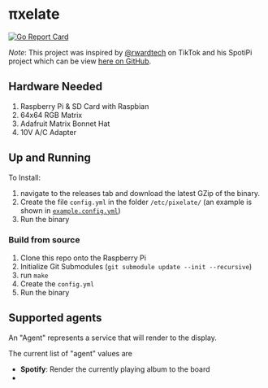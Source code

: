 # πxelate

[![Go Report Card](https://goreportcard.com/badge/github.com/bthuilot/pixelate)](https://goreportcard.com/report/github.com/bthuilot/pixelate)


*Note*: This project was inspired by [@rwardtech](https://www.tiktok.com/@rwardtech) on TikTok and his SpotiPi project which can be view [here on GitHub](https://github.com/ryanwa18/spotipi).


## Hardware Needed

1. Raspberry Pi & SD Card with Raspbian
2. 64x64 RGB Matrix
3. Adafruit Matrix Bonnet Hat
4. 10V A/C Adapter

## Up and Running

To Install:
1. navigate to the releases tab and download the latest GZip of the binary.
2. Create the file `config.yml` in the folder `/etc/pixelate/` (an example is shown in [`example.config.yml`](/example.config.yml))
3. Run the binary

### Build from source

1. Clone this repo onto the Raspberry Pi
2. Initialize Git Submodules (`git submodule update --init --recursive`)
3. run `make`
4. Create the `config.yml`
5. Run the binary


## Supported agents

An "Agent" represents a service that will render to the display.

The current list of "agent" values are

- **Spotify**: Render the currently playing album to the board
- 
